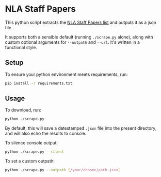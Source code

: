 # NLA Staff Papers

This python script extracts the [NLA Staff Papers list](https://www.nla.gov.au/our-publications/staff-papers) and outputs it as a json file.

It supports both a sensible default (running `./scrape.py` alone), along with custom optional arguments for `--outpath` and `--url`. It's written in a functional style.

## Setup

To ensure your python environment meets requirements, run:

```sh
pip install -r requirements.txt
```

## Usage

To download, run:

```sh
python ./scrape.py
```

By default, this will save a datestamped `.json` file into the present directory, and will also echo the results to console.

To silence console output:

```sh
python ./scrape.py --silent
```

To set a custom outpath:

```sh
python ./scrape.py --outpath [/your/chosen/path.json]
```
